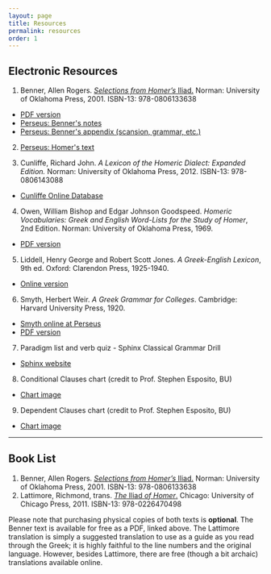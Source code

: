 ```yaml
---
layout: page
title: Resources
permalink: resources
order: 1
---
```


## Electronic Resources

1. Benner, Allen Rogers. [*Selections from Homer’s* Iliad.](https://www.amazon.com/Selections-Homers-Iliad-Rogers-Benner/dp/0806133635/ref=sr_1_1?dchild=1&keywords=benner+iliad&qid=1609297804&s=books&sr=1-1) Norman: University of Oklahoma Press, 2001. ISBN-13: 978-0806133638
  * [PDF version](https://ia800703.us.archive.org/22/items/selectionsfromh01brengoog/selectionsfromh01brengoog.pdf)
  * [Perseus: Benner's notes](http://www.perseus.tufts.edu/hopper/text?doc=Perseus:text:1999.04.0083)
  * [Perseus: Benner's appendix (scansion, grammar, etc.)](http://www.perseus.tufts.edu/hopper/disppref?url=/hopper/text?doc=Perseus%3Atext%3A1999.04.0083&default.scheme=appendix%3Apart%3Asection*&default.type=appendix)

2. [Perseus: Homer's text](https://www.perseus.tufts.edu/hopper/text?doc=Perseus:text:1999.01.0133)

3. Cunliffe, Richard John. *A Lexicon of the Homeric Dialect: Expanded Edition.* Norman: University of Oklahoma Press, 2012. ISBN-13: 978-0806143088
  * [Cunliffe Online Database](http://stephanus.tlg.uci.edu/cunliffe/#eid=1&context=lsj)

4. Owen, William Bishop and Edgar Johnson Goodspeed. *Homeric Vocabularies: Greek and English Word-Lists for the Study of Homer*, 2nd Edition. Norman: University of Oklahoma Press, 1969.
  * [PDF version](https://ia802700.us.archive.org/33/items/homericvocabula00goodgoog/homericvocabula00goodgoog.pdf)

5. Liddell, Henry George and Robert Scott Jones. *A Greek-English Lexicon*, 9th ed. Oxford: Clarendon Press, 1925-1940.
  * [Online version](http://stephanus.tlg.uci.edu/lsj/#eid=1&context=lsj)

6. Smyth, Herbert Weir. *A Greek Grammar for Colleges*. Cambridge: Harvard University Press, 1920.
  * [Smyth online at Perseus](http://www.perseus.tufts.edu/hopper/text?doc=Perseus%3atext%3a1999.04.0007)
  * [PDF version](https://pure.mpg.de/rest/items/item_402120/component/file_402119/content)

7. Paradigm list and verb quiz - Sphinx Classical Grammar Drill
  * [Sphinx website](http://sphinx.metameat.net/sphinx.php?paradigms)

8. Conditional Clauses chart (credit to Prof. Stephen Esposito, BU)
  * [Chart image](https://dlibatique.github.io/images/conditions-chart.tif)

9. Dependent Clauses chart (credit to Prof. Stephen Esposito, BU)
  * [Chart image](https://dlibatique.github.io/images/dependent-clause-chart.tif)

***

## Book List

1. Benner, Allen Rogers. [*Selections from Homer’s* Iliad.](https://www.amazon.com/Selections-Homers-Iliad-Rogers-Benner/dp/0806133635/ref=sr_1_1?dchild=1&keywords=benner+iliad&qid=1609297804&s=books&sr=1-1) Norman: University of Oklahoma Press, 2001. ISBN-13: 978-0806133638
2. Lattimore, Richmond, trans. [*The* Iliad *of Homer*.](https://www.amazon.com/Iliad-Homer-Richmond-Lattimore/dp/0226470490) Chicago: University of Chicago Press, 2011. ISBN-13: 978-0226470498

Please note that purchasing physical copies of both texts is **optional**. The Benner text is available for free as a PDF, linked above. The Lattimore translation is simply a suggested translation to use as a guide as you read through the Greek; it is highly faithful to the line numbers and the original language. However, besides Lattimore, there are free (though a bit archaic) translations available online.

